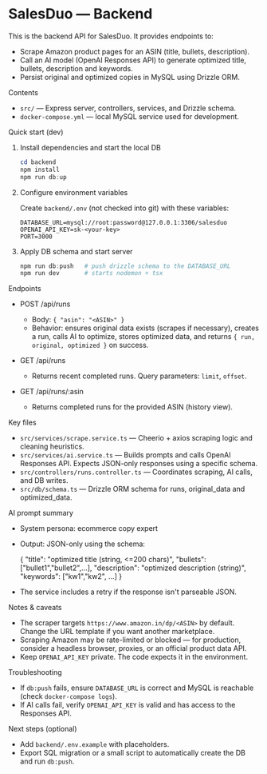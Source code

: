 # SalesDuo — Backend

This is the backend API for SalesDuo. It provides endpoints to:

- Scrape Amazon product pages for an ASIN (title, bullets, description).
- Call an AI model (OpenAI Responses API) to generate optimized title, bullets, description and keywords.
- Persist original and optimized copies in MySQL using Drizzle ORM.

Contents
- `src/` — Express server, controllers, services, and Drizzle schema.
- `docker-compose.yml` — local MySQL service used for development.

Quick start (dev)

1. Install dependencies and start the local DB

   ```powershell
   cd backend
   npm install
   npm run db:up
   ```

2. Configure environment variables

   Create `backend/.env` (not checked into git) with these variables:

   ```text
   DATABASE_URL=mysql://root:password@127.0.0.1:3306/salesduo
   OPENAI_API_KEY=sk-<your-key>
   PORT=3000
   ```

3. Apply DB schema and start server

   ```powershell
   npm run db:push   # push drizzle schema to the DATABASE_URL
   npm run dev       # starts nodemon + tsx
   ```

Endpoints

- POST /api/runs
  - Body: `{ "asin": "<ASIN>" }`
  - Behavior: ensures original data exists (scrapes if necessary), creates a run, calls AI to optimize, stores optimized data, and returns `{ run, original, optimized }` on success.

- GET /api/runs
  - Returns recent completed runs. Query parameters: `limit`, `offset`.

- GET /api/runs/:asin
  - Returns completed runs for the provided ASIN (history view).

Key files
- `src/services/scrape.service.ts` — Cheerio + axios scraping logic and cleaning heuristics.
- `src/services/ai.service.ts` — Builds prompts and calls OpenAI Responses API. Expects JSON-only responses using a specific schema.
- `src/controllers/runs.controller.ts` — Coordinates scraping, AI calls, and DB writes.
- `src/db/schema.ts` — Drizzle ORM schema for runs, original_data and optimized_data.

AI prompt summary

- System persona: ecommerce copy expert
- Output: JSON-only using the schema:

  {
    "title": "optimized title (string, <=200 chars)",
    "bullets": ["bullet1","bullet2",...],
    "description": "optimized description (string)",
    "keywords": ["kw1","kw2", ...]
  }

- The service includes a retry if the response isn't parseable JSON.

Notes & caveats

- The scraper targets `https://www.amazon.in/dp/<ASIN>` by default. Change the URL template if you want another marketplace.
- Scraping Amazon may be rate-limited or blocked — for production, consider a headless browser, proxies, or an official product data API.
- Keep `OPENAI_API_KEY` private. The code expects it in the environment.

Troubleshooting

- If `db:push` fails, ensure `DATABASE_URL` is correct and MySQL is reachable (check `docker-compose logs`).
- If AI calls fail, verify `OPENAI_API_KEY` is valid and has access to the Responses API.

Next steps (optional)

- Add `backend/.env.example` with placeholders.
- Export SQL migration or a small script to automatically create the DB and run `db:push`.